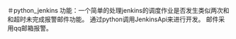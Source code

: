 ＃python_jenkins
功能：一个简单的处理jenkins的调度作业是否发生类似两次和和超时未完成报警邮件功能。
通过python调用JenkinsApi来进行开发。
邮件采用qq邮箱报警。
